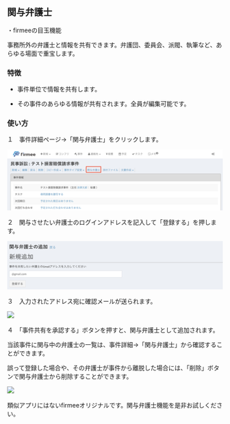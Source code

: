 ## 関与弁護士

・firmeeの目玉機能

事務所外の弁護士と情報を共有できます。弁護団、委員会、派閥、執筆など、あらゆる場面で重宝します。



### 特徴

* 事件単位で情報を共有します。

* その事件のあらゆる情報が共有されます。全員が編集可能です。

### 使い方

１　事件詳細ページ→「関与弁護士」をクリックします。

![](/assets/関与.png)

２　関与させたい弁護士のログインアドレスを記入して「登録する」を押します。

![](/assets/関与登録.png)

３　入力されたアドレス宛に確認メールが送られます。

![](https://firmee.kibe.la/attachments/05cdb835-57de-4ee5-81d4-94a3994e9b62?thumbnail=true)

４　「事件共有を承認する」ボタンを押すと、関与弁護士として追加されます。

当該事件に関与中の弁護士の一覧は、事件詳細→「関与弁護士」から確認することができます。

誤って登録した場合や、その弁護士が事件から離脱した場合には、「削除」ボタンで関与弁護士から削除することができます。

![](https://firmee.kibe.la/attachments/7ec25171-043e-4931-a2ea-32ac23042f51?thumbnail=true)

類似アプリにはないfirmeeオリジナルです。関与弁護士機能を是非お試しください。

